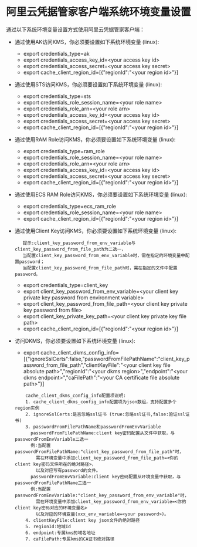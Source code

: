 # 阿里云凭据管家客户端系统环境变量设置 

通过以下系统环境变量设置方式使用阿里云凭据管家客户端：

* 通过使用AK访问KMS，你必须要设置如下系统环境变量 (linux):

	- export credentials\_type=ak
	- export credentials\_access\_key\_id=\<your access key id>
	- export credentials\_access\_secret=\<your access key secret>
	- export cache\_client\_region\_id=[{"regionId":"\<your region id>"}]

* 通过使用STS访问KMS，你必须要设置如下系统环境变量 (linux):

	- export credentials\_type=sts
	- export credentials\_role\_session_name=\<your role name>
	- export credentials\_role\_arn=\<your role arn>
	- export credentials\_access\_key\_id=\<your access key id>
	- export credentials\_access\_secret=\<your access key secret>
	- export cache\_client\_region\_id=[{"regionId":"\<your region id>"}]
	
* 通过使用RAM Role访问KMS，你必须要设置如下系统环境变量 (linux):

	- export credentials_type=ram\_role
	- export credentials\_role\_session\_name=\<your role name>
	- export credentials\_role\_arn=\<your role arn>
	- export credentials\_access\_key\_id=\<your access key id>
	- export credentials\_access\_secret=\<your access key secret>
	- export cache\_client\_region\_id=[{"regionId":"\<your region id>"}]

* 通过使用ECS RAM Role访问KMS，你必须要设置如下系统环境变量 (linux):

	- export credentials\_type=ecs\_ram\_role
	- export credentials\_role\_session\_name=\<your role name>
	- export cache\_client\_region\_id=[{"regionId":"\<your region id>"}]

* 通过使用Client Key访问KMS，你必须要设置如下系统环境变量 (linux):
    ```
       提示:client_key_password_from_env_variable与client_key_password_from_file_path为二选一， 
       当配置client_key_password_from_env_variable时，需在指定的环境变量中配置password； 
       当配置client_key_password_from_file_path时，需在指定的文件中配置password。
    ```
	- export credentials\_type=client\_key
	- export client\_key\_password\_from\_env\_variable=\<your client key private key password from environment variable>
	- export client\_key\_password\_from\_file\_path=\<your client key private key password from file>
	- export client\_key\_private\_key\_path=\<your client key private key file path>
	- export cache\_client\_region\_id=[{"regionId":"\<your region id>"}]

* 访问DKMS，你必须要设置如下系统环境变量 (linux):

    - export cache_client_dkms_config_info=[{"ignoreSslCerts":false,"passwordFromFilePathName":"client_key_password_from_file_path","clientKeyFile":"\<your client key file absolute path>","regionId":"\<your dkms region>","endpoint":"\<your dkms endpoint>","caFilePath":"\<your CA certificate file absolute path>"}]
    ```
        cache_client_dkms_config_info配置项说明:
        1. cache_client_dkms_config_info配置项为json数组，支持配置多个region实例
        2. ignoreSslCerts:是否忽略ssl证书 (true:忽略ssl证书,false:验证ssl证书)
        3. passwordFromFilePathName和passwordFromEnvVariable
          passwordFromFilePathName:client key密码配置从文件中获取，与passwordFromEnvVariable二选一
          例:当配置passwordFromFilePathName:"client_key_password_from_file_path"时，
            需在环境变量中添加client_key_password_from_file_path=<你的client key密码文件所在的绝对路径>，
            以及对应写有password的文件。
          passwordFromEnvVariable:client key密码配置从环境变量中获取，与passwordFromFilePathName二选一
          例:当配置passwordFromEnvVariable:"client_key_password_from_env_variable"时，
            需在环境变量中添加client_key_password_from_env_variable=<你的client key密码对应的环境变量名>
            以及对应的环境变量(xxx_env_variable=<your password>)。
        4. clientKeyFile:client key json文件的绝对路径
        5. regionId:地域Id
        6. endpoint:专属kms的域名地址
  		7. caFilePath:专属kms的CA证书绝对路径
    ```
    
   
  